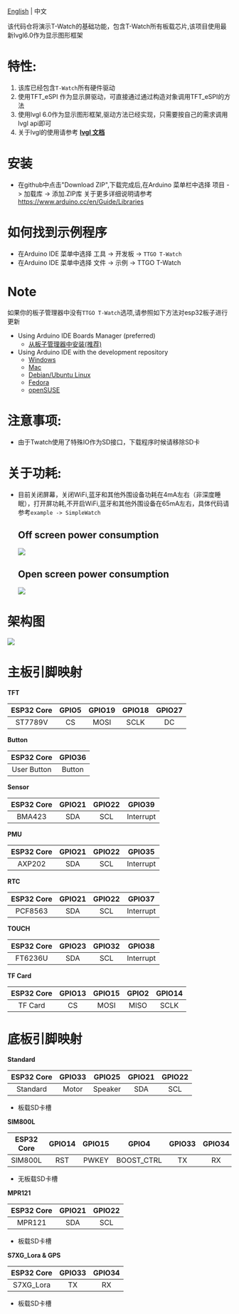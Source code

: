
[English](../README.MD) | 中文

该代码仓将演示T-Watch的基础功能，包含T-Watch所有板载芯片,该项目使用最新lvgl6.0作为显示图形框架

# 特性:
1. 该库已经包含`T-Watch`所有硬件驱动
1. 使用TFT_eSPI 作为显示屏驱动，可直接通过通过构造对象调用TFT_eSPI的方法
1. 使用lvgl 6.0作为显示图形框架,驱动方法已经实现，只需要按自己的需求调用lvgl api即可
1. 关于lvgl的使用请参考 **[lvgl 文档](https://docs.littlevgl.com/en/html/index.html)**
  

# 安装
- 在github中点击"Download ZIP",下载完成后,在Arduino 菜单栏中选择 项目 -> 加载库 -> 添加.ZIP库 
关于更多详细说明请参考 https://www.arduino.cc/en/Guide/Libraries

# 如何找到示例程序
- 在Arduino IDE 菜单中选择 工具 -> 开发板 ->  `TTGO T-Watch`
- 在Arduino IDE 菜单中选择 文件 -> 示例 -> TTGO T-Watch
  
# Note
如果你的板子管理器中没有`TTGO T-Watch`选项,请参照如下方法对esp32板子进行更新
  - Using Arduino IDE Boards Manager (preferred)
    + [从板子管理器中安装(推荐)](docs/arduino-ide/boards_manager.md)
  - Using Arduino IDE with the development repository
    + [Windows](docs/arduino-ide/windows.md)
    + [Mac](docs/arduino-ide/mac.md)
    + [Debian/Ubuntu Linux](docs/arduino-ide/debian_ubuntu.md)
    + [Fedora](docs/arduino-ide/fedora.md)
    + [openSUSE](docs/arduino-ide/opensuse.md)
  
# 注意事项:
- 由于Twatch使用了特殊IO作为SD接口，下载程序时候请移除SD卡

# 关于功耗:
- 目前关闭屏幕，关闭WiFi,蓝牙和其他外围设备功耗在4mA左右（非深度睡眠），打开屏功耗,不开启WiFi,蓝牙和其他外围设备在65mA左右，具体代码请参考`example -> SimpleWatch`

  ## Off screen power consumption
  ![](../images/off.png)

  ## Open screen power consumption
  ![](../images/on.png)

# 架构图
![](../images/pins.png)


# 主板引脚映射
**TFT**

| ESP32 Core | GPIO5 | GPIO19 | GPIO18 | GPIO27 |
| :--------: | :---: | :----: | :----: | :----: |
|  ST7789V   |  CS   |  MOSI  |  SCLK  |   DC   |

**Button**

| ESP32 Core  | GPIO36 |
| :---------: | :----: |
| User Button | Button |

**Sensor**

| ESP32 Core | GPIO21 | GPIO22 |  GPIO39   |
| :--------: | :----: | :----: | :-------: |
|   BMA423   |  SDA   |  SCL   | Interrupt |

**PMU**

| ESP32 Core | GPIO21 | GPIO22 |  GPIO35   |
| :--------: | :----: | :----: | :-------: |
|   AXP202   |  SDA   |  SCL   | Interrupt |

**RTC**

| ESP32 Core | GPIO21 | GPIO22 |  GPIO37   |
| :--------: | :----: | :----: | :-------: |
|  PCF8563   |  SDA   |  SCL   | Interrupt |

**TOUCH**

| ESP32 Core | GPIO23 | GPIO32 |  GPIO38   |
| :--------: | :----: | :----: | :-------: |
|  FT6236U   |  SDA   |  SCL   | Interrupt |

**TF Card**

| ESP32 Core | GPIO13 | GPIO15 | GPIO2 | GPIO14 |
| :--------: | :----: | :----: | :---: | :----: |
|  TF Card   |   CS   |  MOSI  | MISO  |  SCLK  |

# 底板引脚映射

**Standard**

| ESP32 Core | GPIO33 | GPIO25  | GPIO21 | GPIO22 |
| :--------: | :----: | :-----: | :----: | :----: |
|  Standard  | Motor  | Speaker |  SDA   |  SCL   |
* 板载SD卡槽

**SIM800L**

| ESP32 Core | GPIO14 | GPIO15 |   GPIO4    | GPIO33 | GPIO34 |
| :--------: | :----: | :----: | :--------: | :----: | :----: |
|  SIM800L   |  RST   | PWKEY  | BOOST_CTRL |   TX   |   RX   |
* 无板载SD卡槽

**MPR121**

| ESP32 Core | GPIO21 | GPIO22 |
| :--------: | :----: | :----: |
|   MPR121   |  SDA   |  SCL   |
* 板载SD卡槽
  
**S7XG_Lora & GPS**

| ESP32 Core | GPIO33 | GPIO34 |
| :--------: | :----: | :----: |
| S7XG_Lora  |   TX   |   RX   |
* 板载SD卡槽